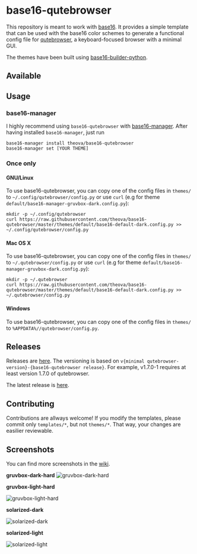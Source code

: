 # base16-qutebrowser

This repository is meant to work with
[base16](https://github.com/chriskempson/base16).
It provides a simple template that can be used with the base16 color schemes to generate a functional config file for
[qutebrowser](https://qutebrowser.org), a keyboard-focused browser with a minimal GUI.

The themes have been built using [base16-builder-python](https://github.com/InspectorMustache/base16-builder-python).

## Available

## Usage
### base16-manager
I highly recommend using `base16-qutebrowser` with [base16-manager](https://github.com/base16-manager/base16-manager). After having installed `base16-manager`, just run
```
base16-manager install theova/base16-qutebrowser
base16-manager set [YOUR THEME]
```

### Once only
#### GNU/Linux
To use base16-qutebrowser, you can copy one of the config files in `themes/` to `~/.config/qutebrowser/config.py` or use `curl` (e.g for theme `default/base16-manager-gruvbox-dark.config.py`):

```
mkdir -p ~/.config/qutebrowser
curl https://raw.githubusercontent.com/theova/base16-qutebrowser/master/themes/default/base16-default-dark.config.py >> ~/.config/qutebrowser/config.py
```

#### Mac OS X
To use base16-qutebrowser, you can copy one of the config files in `themes/` to `~/.qutebrowser/config.py` or use `curl` (e.g for theme `default/base16-manager-gruvbox-dark.config.py`):

```
mkdir -p ~/.qutebrowser
curl https://raw.githubusercontent.com/theova/base16-qutebrowser/master/themes/default/base16-default-dark.config.py >> ~/.qutebrowser/config.py
```

#### Windows
To use base16-qutebrowser, you can copy one of the config files in `themes/` to `%APPDATA%//qutebrowser/config.py`.

## Releases
Releases are [here](https://github.com/theova/base16-qutebrowser/releases). The versioning is based on `v{minimal qutebrowser-version}-{base16-qutebrowser release}`. For example, v1.7.0-1 requires at least version 1.7.0 of qutebrowser.

The latest release is [here](https://github.com/theova/base16-qutebrowser/releases/latest).

## Contributing
Contributions are allways welcome! If you modify the templates, please commit only `templates/*`, but not `themes/*`. That way, your changes are easilier reviewable.

## Screenshots

You can find more screenshots in the [wiki](../../wiki).

**gruvbox-dark-hard**
![gruvbox-dark-hard](https://raw.githubusercontent.com/wiki/theova/base16-qutebrowser/screenshots/gruvbox-dark-hard.png "gruvbox-dark-hard")

**gruvbox-light-hard**

![gruvbox-light-hard](https://raw.githubusercontent.com/wiki/theova/base16-qutebrowser/screenshots/gruvbox-light-hard.png "gruvbox-light-hard")


**solarized-dark**

![solarized-dark](https://raw.githubusercontent.com/wiki/theova/base16-qutebrowser/screenshots/solarized-dark.png "solarized-dark")


**solarized-light**

![solarized-light](https://raw.githubusercontent.com/wiki/theova/base16-qutebrowser/screenshots/solarized-light.png "solarized-light")

